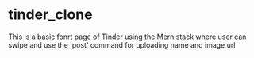 # tinder_clone
This is a basic fonrt page of Tinder using the Mern stack where user can swipe and use the 'post' command for uploading name and image url
